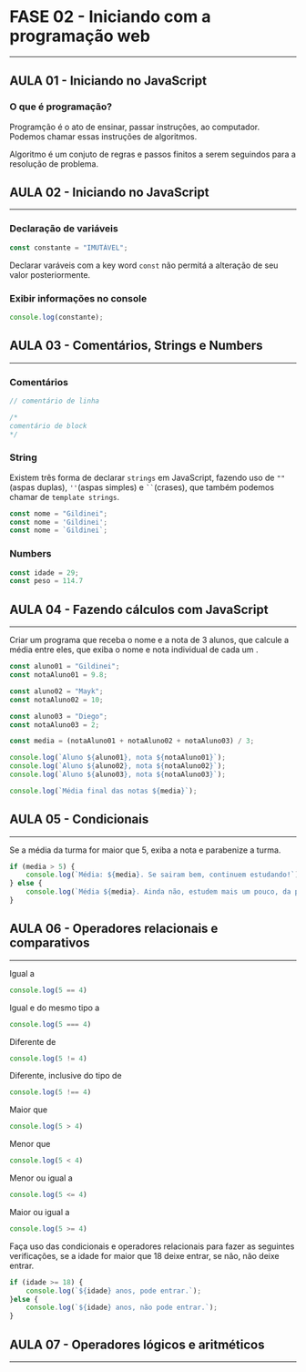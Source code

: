 # FASE 02 - Iniciando com a programação web
---
## AULA 01 - Iniciando no JavaScript
### O que é programação?
Programção é o ato de ensinar, passar instruções, ao computador. Podemos chamar essas instruções de algoritmos.

Algoritmo é um conjuto de regras e passos finitos a serem seguindos para a resolução de problema.

## AULA 02 - Iniciando no JavaScript
---

### Declaração de variáveis

```js
const constante = "IMUTÁVEL";
```
Declarar varáveis com a key word `const` não permitá a alteração de seu valor posteriormente.

### Exibir informações no console
```js
console.log(constante);
```

## AULA 03 - Comentários, Strings e Numbers
---

### Comentários
```js
// comentário de linha
```
```js
/*
comentário de block
*/
```
### String
Existem três forma de declarar `strings` em JavaScript, fazendo uso de `""`(aspas duplas), `''`(aspas simples) e ` `` `(crases), que também podemos chamar de `template strings`.

```js
const nome = "Gildinei";
const nome = 'Gildinei';
const nome = `Gildinei`;
```
### Numbers
```js
const idade = 29;
const peso = 114.7
```

## AULA 04 - Fazendo cálculos com JavaScript
---
Criar um programa que receba o nome e a nota de 3 alunos, que calcule a média entre eles, que exiba o nome e nota individual de cada um .

```js
const aluno01 = "Gildinei";
const notaAluno01 = 9.8;

const aluno02 = "Mayk";
const notaAluno02 = 10;

const aluno03 = "Diego";
const notaAluno03 = 2;

const media = (notaAluno01 + notaAluno02 + notaAluno03) / 3;

console.log(`Aluno ${aluno01}, nota ${notaAluno01}`);
console.log(`Aluno ${aluno02}, nota ${notaAluno02}`);
console.log(`Aluno ${aluno03}, nota ${notaAluno03}`);

console.log(`Média final das notas ${media}`);
```

## AULA 05 - Condicionais
---
Se a média da turma for maior que 5, exiba a nota e parabenize a turma.
```js
if (media > 5) {
    console.log(`Média: ${media}. Se sairam bem, continuem estudando!`);
} else {
    console.log(`Média ${media}. Ainda não, estudem mais um pouco, da pra melhorar.`);
}
```

## AULA 06 - Operadores relacionais e comparativos
---
Igual a
```js
console.log(5 == 4)
```

Igual e do mesmo tipo a
```js
console.log(5 === 4)
```

Diferente de
```js
console.log(5 != 4)
```

Diferente, inclusive do tipo de
```js
console.log(5 !== 4)
```

Maior que
```js
console.log(5 > 4)
```

Menor que
```js
console.log(5 < 4)
```

Menor ou igual a
```js
console.log(5 <= 4)
```

Maior ou igual a
```js
console.log(5 >= 4)
```
Faça uso das condicionais e operadores relacionais para fazer as seguintes verificações, se a idade for maior que 18 deixe entrar, se não, não deixe entrar.
```js
if (idade >= 18) {
    console.log(`${idade} anos, pode entrar.`);
}else {
    console.log(`${idade} anos, não pode entrar.`);
}
```

## AULA 07 - Operadores lógicos e aritméticos
---
